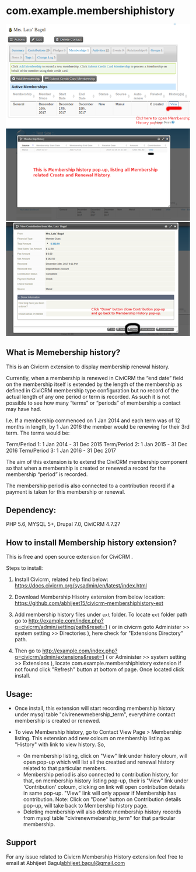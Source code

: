 # com.example.membershiphistory

![Screenshot](./images/Screen1.png)
![Screenshot](./images/Screen2.png)
![Screenshot](./images/Screen3.png)

## What is Memebership history?

This is an Civicrm extension to display membership renewal history.

Currently, when a membership is renewed in CiviCRM the “end date” field on the membership itself is extended by the length of the membership as defined in CiviCRM membership type configuration but no record of the actual length of any one period or term is recorded. As such it is not possible to see how many “terms” or “periods” of membership a contact may have had. 

I.e. If a membership commenced on 1 Jan 2014 and each term was of 12 months in length, by 1 Jan 2016 the member would be renewing for their 3rd term. The terms would be:

Term/Period 1: 1 Jan 2014 - 31 Dec 2015
Term/Period 2: 1 Jan 2015 - 31 Dec 2016
Term/Period 3: 1 Jan 2016 - 31 Dec 2017

The aim of this extension is to extend the CiviCRM membership component so that when a membership is created or renewed a record for the membership “period” is recorded. 

The membership period is also connected to a contribution record if a payment is taken for this membership or renewal.

## Dependency:
PHP 5.6, 
MYSQL 5+, 
Drupal 7.0, 
CiviCRM 4.7.27

## How to install Membership history extension?
This is  free and open source extension for CiviCRM .

Steps to install:

1. Install Civicrm, related help find below: 
   https://docs.civicrm.org/sysadmin/en/latest/index.html

2. Download Membership Hisotry extension from below location:
   https://github.com/abhijeet15/civicrm-membershiphistory-ext

3. Add membership history files under `ext` folder. To locate `ext` folder path go to
   http://example.com/index.php?q=civicrm/admin/setting/path&reset=1 ( or in civicrm goto Administer >> system setting >>
   Directories ), here check for "Extensions Directory" path.

4. Then go to http://example.com/index.php?q=civicrm/admin/extensions&reset=1 ( or Administer >> system setting >> Extensions ), locate com.example.membershiphistory extension
   if not found click "Refresh" button at bottom of page.
   Once located click install.

## Usage:
- Once install, this extension will start recording membership history under mysql table "civirenewmebership_term", everythime
  contact membership is created or renewed.

- To view Membership history, go to Contact View Page > Membership listing. This extension add new coloum on membership listing as
  "History" with link to view history. So,
  - On membership listing, click on "View" link under history oloum, will open pop-up which will list all the creatted and renewal history related to 
    that particular members.
  - Membership period is also connected to contribution history, for that, on membership history listing pop-up, their is "View" link under 'Contribution' coloum, clicking
    on link will open contribution details in same pop-up. "View" link will only appear if Membership has contribution.
    Note: Click on "Done" button on Contribution details pop-up, will take back to Membership history page.
  - Deleting membership will also delete membership history records from mysql table "civirenewmebership_term" for that particular membership.


## Support

For any issue related to Civicrn Membership History extension feel free to email at Abhijeet Bagul<abhijeet.bagul@gmail.com>


